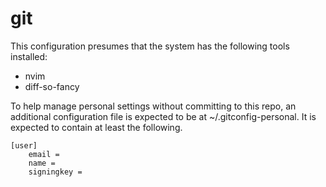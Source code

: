 # git

This configuration presumes that the system has the following tools
installed:
 - nvim
 - diff-so-fancy

To help manage personal settings without committing to this repo, an additional
configuration file is expected to be at ~/.gitconfig-personal. It is expected to
contain at least the following.

```gitconfig
[user]
    email =
    name =
    signingkey =
```
